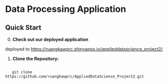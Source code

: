 # Data Processing Application

## Quick Start

0. **Check out our deployed application**

deployed to <https://ruangkawprc.shinyapps.io/applieddatascience_project2/>

1. **Clone the Repository:**
```

   git clone https://github.com/ruangkawprc/AppliedDataScience_Project2.git
```
